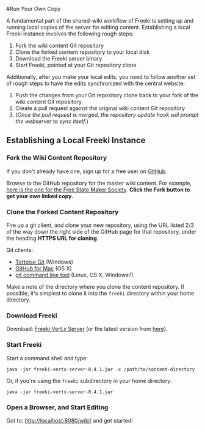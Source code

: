 <!-- Freeki metadata. Do not remove this section!
TITLE: Run Your Own Copy
-->
#Run Your Own Copy

A fundamental part of the shared-wiki workflow of Freeki is setting up and running local copies of the server for editing content. Establishing a local Freeki instance involves the following rough steps:

1. Fork the wiki content Git repository
2. Clone the forked content repository to your local disk
3. Download the Freeki server binary
4. Start Freeki, pointed at your Git repository clone

Additionally, after you make your local edits, you need to follow another set of rough steps to have the edits synchronized with the central website:

1. Push the changes from your Git repository clone back to your fork of the wiki content Git repository
2. Create a pull request against the original wiki content Git repository
3. (*Once the pull request is merged, the repository update hook will prompt the webserver to sync itself.*)

## Establishing a Local Freeki Instance

### Fork the Wiki Content Repository

If you don't already have one, sign up for a free user on [GitHub](http://github.com/).

Browse to the GitHub repository for the master wiki content. For example, [here is the one for the Free State Maker Society](https://github.com/jdcasey/freemaker-wiki). **Click the Fork button to get your own linked copy.**

### Clone the Forked Content Repository

Fire up a git client, and clone your new repository, using the URL listed 2/3 of the way down the right side of the GitHub page for that repository, under the heading **HTTPS URL for cloning**.

Git clients:

- [Tortoise Git](http://code.google.com/p/tortoisegit/) (Windows)
- [GitHub for Mac](http://mac.github.com/) (OS X)
- [git command line tool](http://www.git-scm.com/) (Linux, OS X, Windows?)

Make a note of the directory where you clone the content repository. If possible, it's simplest to clone it into the `freeki` directory within your home directory.

### Download Freeki

Download: [Freeki Vert.x Server](http://central.maven.org/maven2/org/commonjava/freeki/freeki-vertx-server/0.4.1/freeki-vertx-server-0.4.1.jar) (or the latest version from [here](http://central.maven.org/maven2/org/commonjava/freeki/freeki-vertx-server/)).

### Start Freeki

Start a command shell and type:

    java -jar freeki-vertx-server-0.4.1.jar -c /path/to/content-directory

Or, if you're using the `freeki` subdirectory in your home directory:

    java -jar freeki-vertx-server-0.4.1.jar

### Open a Browser, and Start Editing

Got to: [http://localhost:8080/wiki/](http://localhost:8080/wiki/) and get started!